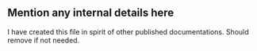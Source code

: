 ## Mention any internal details here

I have created this file in spirit of other published documentations. Should remove if not needed.
